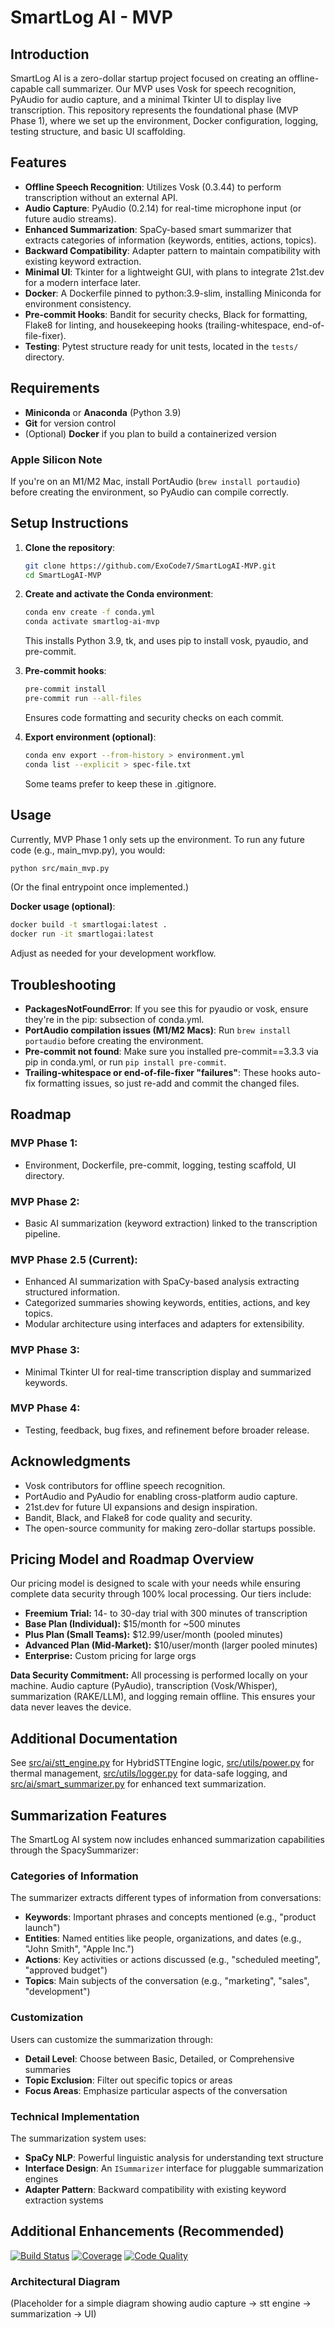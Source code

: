 # SmartLog AI - MVP

## Introduction
SmartLog AI is a zero-dollar startup project focused on creating an offline-capable call summarizer. Our MVP uses Vosk for speech recognition, PyAudio for audio capture, and a minimal Tkinter UI to display live transcription. This repository represents the foundational phase (MVP Phase 1), where we set up the environment, Docker configuration, logging, testing structure, and basic UI scaffolding.

## Features
- **Offline Speech Recognition**: Utilizes Vosk (0.3.44) to perform transcription without an external API.
- **Audio Capture**: PyAudio (0.2.14) for real-time microphone input (or future audio streams).
- **Enhanced Summarization**: SpaCy-based smart summarizer that extracts categories of information (keywords, entities, actions, topics).
- **Backward Compatibility**: Adapter pattern to maintain compatibility with existing keyword extraction.
- **Minimal UI**: Tkinter for a lightweight GUI, with plans to integrate 21st.dev for a modern interface later.
- **Docker**: A Dockerfile pinned to python:3.9-slim, installing Miniconda for environment consistency.
- **Pre-commit Hooks**: Bandit for security checks, Black for formatting, Flake8 for linting, and housekeeping hooks (trailing-whitespace, end-of-file-fixer).
- **Testing**: Pytest structure ready for unit tests, located in the `tests/` directory.

## Requirements
- **Miniconda** or **Anaconda** (Python 3.9)
- **Git** for version control
- (Optional) **Docker** if you plan to build a containerized version

### Apple Silicon Note
If you're on an M1/M2 Mac, install PortAudio (`brew install portaudio`) before creating the environment, so PyAudio can compile correctly.

## Setup Instructions

1. **Clone the repository**:
   ```bash
   git clone https://github.com/ExoCode7/SmartLogAI-MVP.git
   cd SmartLogAI-MVP
   ```

2. **Create and activate the Conda environment**:
   ```bash
   conda env create -f conda.yml
   conda activate smartlog-ai-mvp
   ```
   This installs Python 3.9, tk, and uses pip to install vosk, pyaudio, and pre-commit.

3. **Pre-commit hooks**:
   ```bash
   pre-commit install
   pre-commit run --all-files
   ```
   Ensures code formatting and security checks on each commit.

4. **Export environment (optional)**:
   ```bash
   conda env export --from-history > environment.yml
   conda list --explicit > spec-file.txt
   ```
   Some teams prefer to keep these in .gitignore.

## Usage
Currently, MVP Phase 1 only sets up the environment. To run any future code (e.g., main_mvp.py), you would:

```bash
python src/main_mvp.py
```
(Or the final entrypoint once implemented.)

**Docker usage (optional)**:
```bash
docker build -t smartlogai:latest .
docker run -it smartlogai:latest
```
Adjust as needed for your development workflow.

## Troubleshooting
- **PackagesNotFoundError**: If you see this for pyaudio or vosk, ensure they're in the pip: subsection of conda.yml.
- **PortAudio compilation issues (M1/M2 Macs)**: Run `brew install portaudio` before creating the environment.
- **Pre-commit not found**: Make sure you installed pre-commit==3.3.3 via pip in conda.yml, or run `pip install pre-commit`.
- **Trailing-whitespace or end-of-file-fixer "failures"**: These hooks auto-fix formatting issues, so just re-add and commit the changed files.

## Roadmap
### MVP Phase 1:
- Environment, Dockerfile, pre-commit, logging, testing scaffold, UI directory.

### MVP Phase 2:
- Basic AI summarization (keyword extraction) linked to the transcription pipeline.

### MVP Phase 2.5 (Current):
- Enhanced AI summarization with SpaCy-based analysis extracting structured information.
- Categorized summaries showing keywords, entities, actions, and key topics.
- Modular architecture using interfaces and adapters for extensibility.

### MVP Phase 3:
- Minimal Tkinter UI for real-time transcription display and summarized keywords.

### MVP Phase 4:
- Testing, feedback, bug fixes, and refinement before broader release.

## Acknowledgments
- Vosk contributors for offline speech recognition.
- PortAudio and PyAudio for enabling cross-platform audio capture.
- 21st.dev for future UI expansions and design inspiration.
- Bandit, Black, and Flake8 for code quality and security.
- The open-source community for making zero-dollar startups possible.

## Pricing Model and Roadmap Overview

Our pricing model is designed to scale with your needs while ensuring complete data security through 100% local processing. Our tiers include:

- **Freemium Trial:** 14- to 30-day trial with 300 minutes of transcription
- **Base Plan (Individual):** $15/month for ~500 minutes
- **Plus Plan (Small Teams):** $12.99/user/month (pooled minutes)
- **Advanced Plan (Mid-Market):** $10/user/month (larger pooled minutes)
- **Enterprise:** Custom pricing for large orgs

**Data Security Commitment:**
All processing is performed locally on your machine. Audio capture (PyAudio), transcription (Vosk/Whisper), summarization (RAKE/LLM), and logging remain offline. This ensures your data never leaves the device.

## Additional Documentation

See [src/ai/stt_engine.py](src/ai/stt_engine.py) for HybridSTTEngine logic, [src/utils/power.py](src/utils/power.py) for thermal management, [src/utils/logger.py](src/utils/logger.py) for data-safe logging, and [src/ai/smart_summarizer.py](src/ai/smart_summarizer.py) for enhanced text summarization.

## Summarization Features

The SmartLog AI system now includes enhanced summarization capabilities through the SpacySummarizer:

### Categories of Information

The summarizer extracts different types of information from conversations:

- **Keywords**: Important phrases and concepts mentioned (e.g., "product launch")
- **Entities**: Named entities like people, organizations, and dates (e.g., "John Smith", "Apple Inc.")
- **Actions**: Key activities or actions discussed (e.g., "scheduled meeting", "approved budget")
- **Topics**: Main subjects of the conversation (e.g., "marketing", "sales", "development")

### Customization

Users can customize the summarization through:

- **Detail Level**: Choose between Basic, Detailed, or Comprehensive summaries
- **Topic Exclusion**: Filter out specific topics or areas
- **Focus Areas**: Emphasize particular aspects of the conversation

### Technical Implementation

The summarization system uses:

- **SpaCy NLP**: Powerful linguistic analysis for understanding text structure
- **Interface Design**: An `ISummarizer` interface for pluggable summarization engines
- **Adapter Pattern**: Backward compatibility with existing keyword extraction systems

## Additional Enhancements (Recommended)

[![Build Status](https://img.shields.io/badge/build-passing-brightgreen)](#)
[![Coverage](https://img.shields.io/badge/coverage-80%25-yellow)](#)
[![Code Quality](https://img.shields.io/badge/code%20quality-A-blue)](#)

### Architectural Diagram
(Placeholder for a simple diagram showing audio capture -> stt engine -> summarization -> UI)
